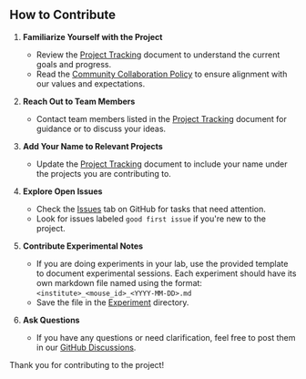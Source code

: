 ## How to Contribute

1. **Familiarize Yourself with the Project**  
    - Review the [Project Tracking](project-tracking.md) document to understand the current goals and progress.
    - Read the [Community Collaboration Policy](collaboration-policy.md) to ensure alignment with our values and expectations.

2. **Reach Out to Team Members**  
    - Contact team members listed in the [Project Tracking](project-tracking.md) document for guidance or to discuss your ideas.

3. **Add Your Name to Relevant Projects**  
    - Update the [Project Tracking](project-tracking.md) document to include your name under the projects you are contributing to.

4. **Explore Open Issues**  
    - Check the [Issues](https://github.com/AllenNeuralDynamics/openscope-community-predictive-processing/issues) tab on GitHub for tasks that need attention.
    - Look for issues labeled `good first issue` if you're new to the project.

5. **Contribute Experimental Notes**  
    - If you are doing experiments in your lab, use the provided template to document experimental sessions. Each experiment should have its own markdown file named using the format:  
      `<institute>_<mouse_id>_<YYYY-MM-DD>.md`
    - Save the file in the [Experiment](https://github.com/AllenNeuralDynamics/openscope-community-predictive-processing/tree/main/docs/experiments/) directory.

6. **Ask Questions**  
    - If you have any questions or need clarification, feel free to post them in our [GitHub Discussions](https://github.com/AllenNeuralDynamics/openscope-community-predictive-processing/discussions/21).

Thank you for contributing to the project!